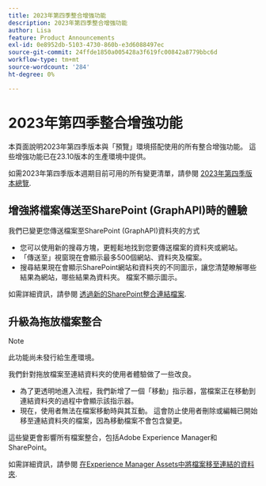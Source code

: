 ```yaml
---
title: 2023年第四季整合增強功能
description: 2023年第四季整合增強功能
author: Lisa
feature: Product Announcements
exl-id: 0e8952db-5103-4730-860b-e3d6088497ec
source-git-commit: 24ffde1850a005428a3f619fc00842a8779bbc6d
workflow-type: tm+mt
source-wordcount: '284'
ht-degree: 0%

---
```


# 2023年第四季整合增強功能

本頁面說明2023年第四季版本與「預覽」環境搭配使用的所有整合增強功能。 這些增強功能已在23.10版本的生產環境中提供。

如需2023年第四季版本週期目前可用的所有變更清單，請參閱 [2023年第四季版本總覽](/help/quicksilver/product-announcements/product-releases/23-q4-release-activity/23-q4-release-overview.md).

## 增強將檔案傳送至SharePoint (GraphAPI)時的體驗

我們已變更您傳送檔案至SharePoint (GraphAPI)資料夾的方式

* 您可以使用新的搜尋方塊，更輕鬆地找到您要傳送檔案的資料夾或網站。
* 「傳送至」視窗現在會顯示最多500個網站、資料夾及檔案。
* 搜尋結果現在會顯示SharePoint網站和資料夾的不同圖示，讓您清楚瞭解哪些結果為網站，哪些結果為資料夾。 檔案不顯示圖示。

如需詳細資訊，請參閱 [透過新的SharePoint整合連結檔案](/help/quicksilver/administration-and-setup/configure-integrations/configure-sharepoint-integration.md#link-documents-through-the-new-sharepoint-integration).

## 升級為拖放檔案整合

>[!NOTE]
>
>此功能尚未發行給生產環境。

我們針對拖放檔案至連結資料夾的使用者體驗做了一些改良。

* 為了更透明地進入流程，我們新增了一個「移動」指示器，當檔案正在移動到連結資料夾的過程中會顯示該指示器。
* 現在，使用者無法在檔案移動時與其互動。 這會防止使用者刪除或編輯已開始移至連結資料夾的檔案，因為移動檔案不會包含變更。

這些變更會影響所有檔案整合，包括Adobe Experience Manager和SharePoint。

如需詳細資訊，請參閱 [在Experience Manager Assets中將檔案移至連結的資料夾](/help/quicksilver/documents/adobe-workfront-for-experience-manager-assets-essentials/send-to-aem.md#move-a-document-to-a-linked-folder-in-experience-manager-assets).
